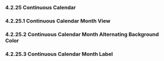 ### 4.2.25 Continuous Calendar

### 4.2.25.1 Continuous Calendar Month View

### 4.2.25.2 Continuous Calendar Month Alternating Background Color

### 4.2.25.3 Continuous Calendar Month Label

